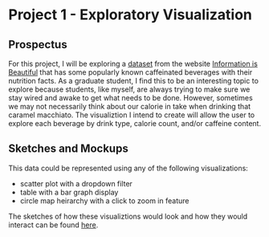 # Project 1 - Exploratory Visualization
## Prospectus
For this project, I will be exploring a [dataset](https://docs.google.com/spreadsheets/d/1KYMUjrCulPtpUHwep9bVvsBvmVsDEbucdyRZ5uHCDxw/edit?hl=en_GB&hl=en_GB#gid=1656295783) from the website [Information is Beautiful](https://informationisbeautiful.net/data/) that has some popularly known caffeinated beverages with their nutrition facts. As a graduate student, I find this to be an interesting topic to explore because students, like myself, are always trying to make sure we stay wired and awake to get what needs to be done. However, sometimes we may not necessarily think about our calorie in take when drinking that caramel macchiato. The visualiztion I intend to create will allow the user to explore each beverage by drink type, calorie count, and/or caffeine content.  
## Sketches and Mockups
This data could be represented using any of the following visualizations:   

* scatter plot with a dropdown filter
* table with a bar graph display
* circle map heirarchy with a click to zoom in feature  

The sketches of how these visualiztions would look and how they would interact can be found [here](../project1/sketches-and-mockups.pdf).